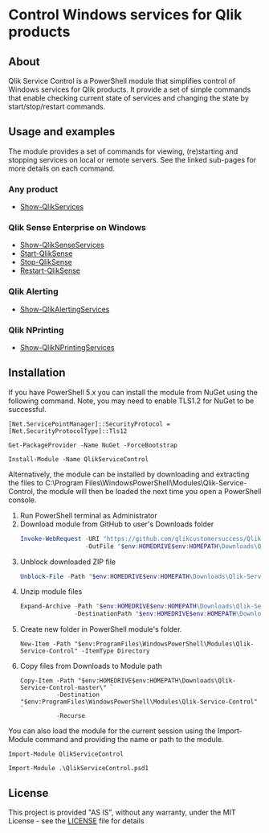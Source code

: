 # Control Windows services for Qlik products

## About
Qlik Service Control is a PowerShell module that simplifies control of Windows services for Qlik products. It provide a set of simple commands that enable checking current state of services and changing the state by start/stop/restart commands.

## Usage and examples

The module provides a set of commands for viewing, (re)starting and stopping services on local or remote servers. See the linked sub-pages for more details on each command.

### Any product

* [Show-QlikServices](./docs/Show-QlikServices.md)

### Qlik Sense Enterprise on Windows

* [Show-QlikSenseServices](./docs/Show-QlikSenseServices.md)
* [Start-QlikSense](./docs/Start-QlikSense.md)
* [Stop-QlikSense](./docs/Stop-QlikSense.md)
* [Restart-QlikSense](./docs/Restart-QlikSense.md)

### Qlik Alerting 
* [Show-QlikAlertingServices](./docs/Show-QlikAlertingServices.md)

### Qlik NPrinting
* [Show-QlikNPrintingServices](./docs/Show-QlikNPrintingServices.md)

<!--- 
### QlikView Server / Publisher
* [Show-QlikViewServices](./docs/Show-QlikViewServices.md)


* [Start-QlikAlertingServices](./docs/Start-QlikAlertingServices.md)
* [Start-QlikNPrintingServices](./docs/Start-QlikNPrintingServices.md)
* [Start-QlikViewServices](./docs/Start-QlikViewServices.md)

* [Stop-QlikAlertingServices](./docs/Stop-QlikAlertingServices.md)
* [Stop-QlikNPrintingServices](./docs/Stop-QlikNPrintingServices.md)
* [Stop-QlikViewServices](./docs/Stop-QlikViewServices.md)

* [Restart-QlikAlertingServices](./docs/Restart-QlikAlertingServices.md)
* [Restart-QlikNPrintingServices](./docs/Restart-QlikNPrintingServices.md)
* [Restart-QlikViewServices](./docs/Restart-QlikViewServices.md)
//-->

## Installation

If you have PowerShell 5.x you can install the module from NuGet using the following command. Note, you may need to enable TLS1.2 for NuGet to be successful. 

```
[Net.ServicePointManager]::SecurityProtocol = [Net.SecurityProtocolType]::Tls12
```
```
Get-PackageProvider -Name NuGet -ForceBootstrap
```
```
Install-Module -Name QlikServiceControl
```
Alternatively, the module can be installed by downloading and extracting the files to C:\Program Files\WindowsPowerShell\Modules\Qlik-Service-Control, the module will then be loaded the next time you open a PowerShell console. 

1. Run PowerShell terminal as Administrator
1. Download module from GitHub to user's Downloads folder
    ``` powershell
    Invoke-WebRequest -URI "https://github.com/qlikcustomersuccess/Qlik-Service-Control/archive/master.zip" `
                      -OutFile "$env:HOMEDRIVE$env:HOMEPATH\Downloads\Qlik-Service-Control.zip"
    ```
1. Unblock downloaded ZIP file
    ``` powershell
    Unblock-File -Path "$env:HOMEDRIVE$env:HOMEPATH\Downloads\Qlik-Service-Control.zip"
    ```    
1. Unzip module files
    ``` powershell
    Expand-Archive -Path "$env:HOMEDRIVE$env:HOMEPATH\Downloads\Qlik-Service-Control.zip" `
                   -DestinationPath "$env:HOMEDRIVE$env:HOMEPATH\Downloads\"
    ```
1. Create new folder in PowerShell module's folder. 
    ```
    New-Item -Path "$env:ProgramFiles\WindowsPowerShell\Modules\Qlik-Service-Control" -ItemType Directory
    ```
1. Copy files from Downloads to Module path
    ```
    Copy-Item -Path "$env:HOMEDRIVE$env:HOMEPATH\Downloads\Qlik-Service-Control-master\" `
              -Destination "$env:ProgramFiles\WindowsPowerShell\Modules\Qlik-Service-Control"  `
              -Recurse
    ```

You can also load the module for the current session using the Import-Module command and providing the name or path to the module.

```
Import-Module QlikServiceControl
```
```
Import-Module .\QlikServiceControl.psd1
```

## License

This project is provided "AS IS", without any warranty, under the MIT License - see the [LICENSE](LICENSE) file for details